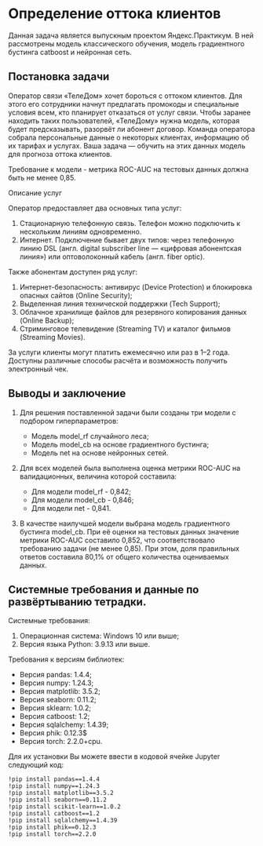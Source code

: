 # Определение оттока клиентов
Данная задача является выпускным проектом Яндекс.Практикум. В ней рассмотрены модель классического обучения, модель градиентного бустинга catboost и нейронная сеть.

## Постановка задачи

Оператор связи «ТелеДом» хочет бороться с оттоком клиентов. Для этого его сотрудники начнут предлагать промокоды и специальные условия всем, кто планирует отказаться от услуг связи. Чтобы заранее находить таких пользователей, «ТелеДому» нужна модель, которая будет предсказывать, разорвёт ли абонент договор. Команда оператора собрала персональные данные о некоторых клиентах, информацию об их тарифах и услугах. Ваша задача — обучить на этих данных модель для прогноза оттока клиентов. 

Требование к модели - метрика ROC-AUC на тестовых данных должна быть не менее 0,85.

Описание услуг

Оператор предоставляет два основных типа услуг:
1. Стационарную телефонную связь. Телефон можно подключить к нескольким линиям одновременно.
2. Интернет. Подключение бывает двух типов: через телефонную линию DSL (англ. digital subscriber line — «цифровая абонентская линия») или оптоволоконный кабель (англ. fiber optic).

Также абонентам доступен ряд услуг:

1. Интернет-безопасность: антивирус (Device Protection) и блокировка опасных сайтов (Online Security);
2. Выделенная линия технической поддержки (Tech Support);
3. Облачное хранилище файлов для резервного копирования данных (Online Backup);
4. Стриминговое телевидение (Streaming TV) и каталог фильмов (Streaming Movies).
   
За услуги клиенты могут платить ежемесячно или раз в 1–2 года. Доступны различные способы расчёта и возможность получить электронный чек.

## Выводы и заключение
1. Для решения поставленной задачи были созданы три модели с подбором гиперпараметров:
   - Модель model_rf случайного леса;
   - Модель model_cb на основе градиентного бустинга;
   - Модель net на основе нейронных сетей.
  
2. Для всех моделей была выполнена оценка метрики ROC-AUC на валидационных, величина которой составила:
   - Для модели model_rf - 0,842;
   - Для модели model_cb - 0,846;
   - Для модели net - 0,841.

3. В качестве наилучшей модели выбрана модель градиентного бустинга model_cb. При её оценки на тестовых данных значение метрики ROC-AUC составило 0,852, что соответствовало требованию задачи (не менее 0,85). При этом, доля правильных ответов составила 80,1% от общего количества оцениваемых данных.

## Системные требования и данные по развёртыванию тетрадки.
Системные требования:
1. Операционная система: Windows 10 или выше;
2. Версия языка Python: 3.9.13 или выше.
   
Требования к версиям библиотек:
- Версия pandas: 1.4.4;
- Версия numpy: 1.24.3;
- Версия matplotlib: 3.5.2;
- Версия seaborn: 0.11.2;
- Версия sklearn: 1.0.2;
- Версия catboost: 1.2;
- Версия sqlalchemy: 1.4.39;
- Версия phik: 0.12.3$
- Версия torch: 2.2.0+cpu.
  
Для их установки Вы можете ввести в кодовой ячейке Jupyter следующий код:
```
!pip install pandas==1.4.4
!pip install numpy==1.24.3
!pip install matplotlib==3.5.2
!pip install seaborn==0.11.2
!pip install scikit-learn==1.0.2
!pip install catboost==1.2
!pip install sqlalchemy==1.4.39
!pip install phik==0.12.3
!pip install torch==2.2.0
```
